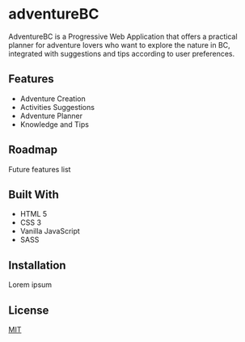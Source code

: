 # adventureBC

AdventureBC is a Progressive Web Application that offers a practical planner for adventure lovers who want to explore the nature in BC, integrated with suggestions and tips according to user preferences.

## Features

- Adventure Creation
- Activities Suggestions
- Adventure Planner
- Knowledge and Tips

## Roadmap

Future features list

## Built With

- HTML 5
- CSS 3
- Vanilla JavaScript
- SASS

## Installation

Lorem ipsum

## License

[MIT](https://choosealicense.com/licenses/mit/)